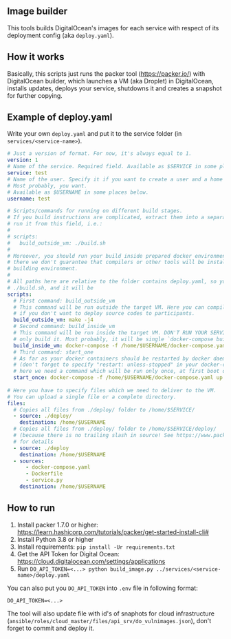 ## Image builder

This tools builds DigitalOcean's images for each service
with respect of its deployment config (aka `deploy.yaml`).

## How it works

Basically, this scripts just runs the packer tool (https://packer.io/) with DigitalOcean builder,
which launches a VM (aka Droplet) in DigitalOcean, installs updates, deploys your service,
shutdowns it and creates a snapshot for further copying.

## Example of deploy.yaml

Write your own `deploy.yaml` and put it to the service folder (in `services/<service-name>`).

```yaml
# Just a version of format. For now, it's always equal to 1.
version: 1
# Name of the service. Required field. Available as $SERVICE in some places below.
service: test
# Name of the user. Specify it if you want to create a user and a home directory for him.
# Most probably, you want.
# Available as $USERNAME in some places below.
username: test

# Scripts/commands for running on different build stages.
# If you build instructions are complicated, extract them into a separate file, and
# run it from this field, i.e.:
#
# scripts:
#   build_outside_vm: ./build.sh
# 
# Moreover, you should run your build inside prepared docker environment, because
# there we don't guarantee that compilers or other tools will be installed on the 
# building environment.
#
# All paths here are relative to the folder contains deploy.yaml, so you can write 
# ./build.sh, and it will be 
scripts:
  # First command: build_outside_vm
  # This command will be run outside the target VM. Here you can compile you code, 
  # if you don't want to deploy source codes to participants.
  build_outside_vm: make -j4
  # Second command: build_inside_vm
  # This command will be run inside the target VM. DON'T RUN YOUR SERVICE HERE,
  # only build it. Most probably, it will be single `docker-compose build --pull` command here.
  build_inside_vm: docker-compose -f /home/$USERNAME/docker-compose.yaml build --pull
  # Third command: start_one
  # As far as your docker containers should be restarted by docker daemon itself 
  # (don't forget to specify "restart: unless-stopped" in your docker-compose.yaml!),
  # here we need a command which will be run only once, at first boot of team's VM.
  start_once: docker-compose -f /home/$USERNAME/docker-compose.yaml up -d
  
# Here you have to specify files which we need to deliver to the VM.
# You can upload a single file or a complete directory. 
files:
  # Copies all files from ./deploy/ folder to /home/$SERVICE/
  - source: ./deploy/
    destination: /home/$USERNAME
  # Copies all files from ./deploy/ folder to /home/$SERVICE/deploy/
  # (because there is no trailing slash in source! See https://www.packer.io/docs/provisioners/file#directory-uploads
  # for details
  - source: ./deploy
    destination: /home/$USERNAME
  - sources:
      - docker-compose.yaml
      - Dockerfile
      - service.py
    destination: /home/$USERNAME
```

## How to run

1. Install packer 1.7.0 or higher: https://learn.hashicorp.com/tutorials/packer/get-started-install-cli#
2. Install Python 3.8 or higher
3. Install requirements: `pip install -Ur requirements.txt`
4. Get the API Token for Digital Ocean: https://cloud.digitalocean.com/settings/applications
5. Run `DO_API_TOKEN=<...> python build_image.py ../services/<service-name>/deploy.yaml`

You can also put you `DO_API_TOKEN` into `.env` file in following format:
```dotenv
DO_API_TOKEN=<...>
```

The tool will also update file with id's of snaphots for cloud infrastructure 
(`ansible/roles/cloud_master/files/api_srv/do_vulnimages.json`),
don't forget to commit and deploy it.